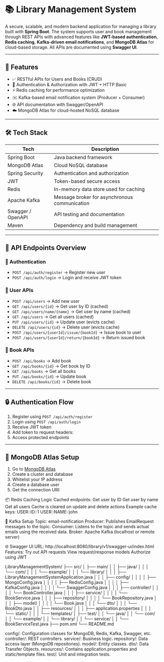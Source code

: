 # 📚 Library Management System

A secure, scalable, and modern backend application for managing a library built with **Spring Boot**. The system supports user and book management through REST APIs with advanced features like **JWT-based authentication**, **Redis caching**, **Kafka-driven email notifications**, and **MongoDB Atlas** for cloud-based storage. All APIs are documented using **Swagger UI**.

---

## 🚀 Features

- ✅ RESTful APIs for Users and Books (CRUD)
- 🔐 Authentication & Authorization with JWT + HTTP Basic
- ⚡ Redis caching for performance optimization
- ✉️ Kafka-based email notification system (Producer + Consumer)
- 🌐 API documentation with Swagger/OpenAPI
- ☁️ MongoDB Atlas for cloud-hosted NoSQL database

---

## 🛠️ Tech Stack

| Tech             | Description                                  |
|------------------|----------------------------------------------|
| Spring Boot      | Java backend framework                        |
| MongoDB Atlas    | Cloud NoSQL database                          |
| Spring Security  | Authentication and authorization              |
| JWT              | Token-based secure access                     |
| Redis            | In-memory data store used for caching         |
| Apache Kafka     | Message broker for asynchronous communication |
| Swagger / OpenAPI | API testing and documentation               |
| Maven            | Dependency and build management               |

---

## 📁 API Endpoints Overview

### 🔐 Authentication
- `POST /api/auth/register` → Register new user
- `POST /api/auth/login` → Login and receive JWT token

### 👤 User APIs
- `POST /api/users` → Add new user
- `GET /api/users/{id}` → Get user by ID (cached)
- `GET /api/users/name/{name}` → Get user by name (cached)
- `GET /api/users` → Get all users (cached)
- `PUT /api/users/{id}` → Update user (evicts cache)
- `DELETE /api/users/{id}` → Delete user (evicts cache)
- `POST /api/users/{userId}/issue/{bookId}` → Issue book to user
- `POST /api/users/{userId}/return/{bookId}` → Return issued book

### 📘 Book APIs
- `POST /api/books` → Add book
- `GET /api/books/{id}` → Get book by ID
- `GET /api/books` → Get all books
- `PUT /api/books/{id}` → Update book
- `DELETE /api/books/{id}` → Delete book

---

## 🔒 Authentication Flow

1. Register using `POST /api/auth/register`
2. Login using `POST /api/auth/login`
3. Receive JWT token
4. Add token to request headers:
5. Access protected endpoints

---

## 🧠 MongoDB Atlas Setup

1. Go to [MongoDB Atlas](https://cloud.mongodb.com)
2. Create a cluster and database
3. Whitelist your IP address
4. Create a database user
5. Get the connection URI:

📦 Redis Caching Logic
Cached endpoints:
Get user by ID
Get user by name
Get all users
Cache is cleared on update and delete actions
Example cache keys:
USER::ID::1
USER::NAME::john

📌 Kafka Setup 
Topic: email-notification
Producer: Publishes EmailRequest messages to the topic.
Consumer: Listens to the topic and sends actual emails using the received data.
Broker: Apache Kafka (localhost or remote server)

🌐 Swagger UI
URL: http://localhost:8080/library/v1/swagger-ui/index.html
Features:
Try out API requests
View request/response models
Authorize using JWT

LibraryManagementSystem/
├── src/
│   ├── main/
│   │   ├── java/
│   │   │   └── com/
│   │   │       └── example/
│   │   │           └── library/
│   │   │               ├── LibraryManagementSystemApplication.java
│   │   │               ├── config/
│   │   │               │   ├── MongoConfig.java
│   │   │               │   ├── RedisConfig.java
│   │   │               │   ├── KafkaConfig.java
│   │   │               │   └── SwaggerConfig.java
│   │   │               ├── controller/
│   │   │               │   └── BookController.java
│   │   │               ├── service/
│   │   │               │   └── BookService.java
│   │   │               ├── repository/
│   │   │               │   └── BookRepository.java
│   │   │               ├── model/
│   │   │               │   └── Book.java
│   │   │               └── dto/
│   │   │                   └── BookDto.java
│   │   ├── resources/
│   │   │   ├── application.properties
│   │   │   └── static/
│   │   │   └── templates/
│   ├── test/
│   │   └── java/
│   │       └── com/
│   │           └── example/
│   │               └── library/
│   │                   └── service/
│   │                       └── BookServiceTest.java
├── pom.xml
└── README.md

config/: Configuration classes for MongoDB, Redis, Kafka, Swagger, etc.
controller/: REST controllers.
service/: Business logic.
repository/: Data access layer (MongoDB repositories).
model/: Entity classes.
dto/: Data Transfer Objects.
resources/: Contains application.properties and static/template files.
test/: Unit and integration tests.




